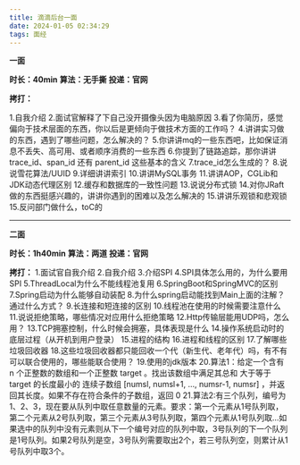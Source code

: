 ```yaml
---
title: 滴滴后台一面
date: 2024-01-05 02:34:29
tags: 面经
---
```


**一面**

**时长：40min**
**算法：无手撕**
**投递：官网**

**拷打：**

1.自我介绍
2.面试官解释了下自己没开摄像头因为电脑原因
3.看了你简历，感觉偏向于技术层面的东西，你以后是更倾向于做技术方面的工作吗？
4.讲讲实习做的东西，遇到了哪些问题，怎么解决的？
5.你讲讲mq的一些东西吧，比如保证消息不丢失、高可用、或者顺序消费的一些东西
6.你提到了链路追踪，那你讲讲trace_id、span_id 还有 parent_id 这些基本的含义
7.trace_id怎么生成的？
8.说说雪花算法/UUID
9.详细讲讲索引
10.讲讲MySQL事务
11.讲讲AOP，CGLib和JDK动态代理区别
12.缓存和数据库的一致性问题
13.说说分布式锁
14.对你JRaft做的东西挺感兴趣的，讲讲你遇到的困难以及怎么解决的
15.讲讲乐观锁和悲观锁
15.反问部门做什么，toC的

---------------------

**二面**

**时长：1h40min**
**算法：两道**
**投递：官网**

**拷打：**
1.面试官自我介绍
2.自我介绍
3.介绍SPI
4.SPI具体怎么用的，为什么要用SPI
5.ThreadLocal为什么不能线程池复用
6.SpringBoot和SpringMVC的区别
7.Spring启动为什么能够自动装配
8.为什么spring启动能找到Main上面的注解？通过什么方式？
9.长连接和短连接的区别
10.线程池在使用的时候需要注意什么
11.说说拒绝策略，哪些情况对应用什么拒绝策略
12.Http传输层能用UDP吗，怎么用？
13.TCP拥塞控制，什么时候会拥塞，具体表现是什么
14.操作系统启动时的底层过程（从开机到用户登录）
15.进程的结构
16.进程和线程的区别
17.了解哪些垃圾回收器
18.这些垃圾回收器都只能回收一个代（新生代、老年代）吗，有不有可以联合使用的，哪些能联合使用？
19.使用的jdk版本
20.算法1：给定一个含有 n 个正整数的数组和一个正整数 target 。找出该数组中满足其总和 大于等于 target 的长度最小的 连续子数组 [numsl, numsl+1, ..., numsr-1, numsr] ，并返回其长度。如果不存在符合条件的子数组，返回 0
21.算法2:有三个队列，编号为1、2、3，现在要从队列中取任意数量的元素。要求：第一个元素从1号队列取，第二个元素从2号队列取，第三个元素从3号队列取，第四个元素从1号队列取...如果选中的队列中没有元素则从下一个编号对应的队列中取，3号队列的下一个队列是1号队列。如果2号队列是空，3号队列需要取出2个，若三号队列空，则累计从1号队列中取3个。